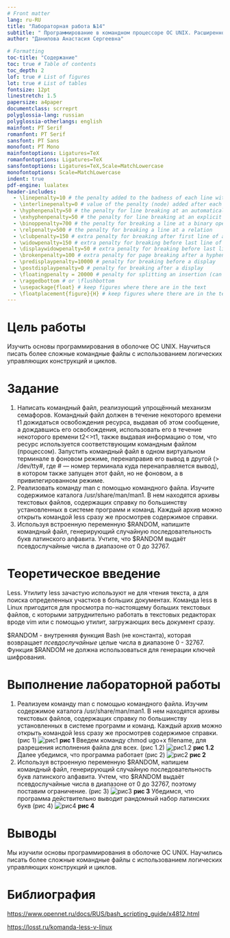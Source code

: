 ```yaml
---
# Front matter
lang: ru-RU
title: "Лабораторная работа №14"
subtitle: " Программирование в командном процессоре ОС UNIX. Расширенное программирование"
author: "Данилова Анастасия Сергеевна"

# Formatting
toc-title: "Содержание"
toc: true # Table of contents
toc_depth: 2
lof: true # List of figures
lot: true # List of tables
fontsize: 12pt
linestretch: 1.5
papersize: a4paper
documentclass: scrreprt
polyglossia-lang: russian
polyglossia-otherlangs: english
mainfont: PT Serif
romanfont: PT Serif
sansfont: PT Sans
monofont: PT Mono
mainfontoptions: Ligatures=TeX
romanfontoptions: Ligatures=TeX
sansfontoptions: Ligatures=TeX,Scale=MatchLowercase
monofontoptions: Scale=MatchLowercase
indent: true
pdf-engine: lualatex
header-includes:
  - \linepenalty=10 # the penalty added to the badness of each line within a paragraph (no associated penalty node) Increasing the value makes tex try to have fewer lines in the paragraph.
  - \interlinepenalty=0 # value of the penalty (node) added after each line of a paragraph.
  - \hyphenpenalty=50 # the penalty for line breaking at an automatically inserted hyphen
  - \exhyphenpenalty=50 # the penalty for line breaking at an explicit hyphen
  - \binoppenalty=700 # the penalty for breaking a line at a binary operator
  - \relpenalty=500 # the penalty for breaking a line at a relation
  - \clubpenalty=150 # extra penalty for breaking after first line of a paragraph
  - \widowpenalty=150 # extra penalty for breaking before last line of a paragraph
  - \displaywidowpenalty=50 # extra penalty for breaking before last line before a display math
  - \brokenpenalty=100 # extra penalty for page breaking after a hyphenated line
  - \predisplaypenalty=10000 # penalty for breaking before a display
  - \postdisplaypenalty=0 # penalty for breaking after a display
  - \floatingpenalty = 20000 # penalty for splitting an insertion (can only be split footnote in standard LaTeX)
  - \raggedbottom # or \flushbottom
  - \usepackage{float} # keep figures where there are in the text
  - \floatplacement{figure}{H} # keep figures where there are in the text
---
```


# Цель работы

Изучить основы программирования в оболочке ОС UNIX. Научиться писать более сложные командные файлы с использованием логических управляющих конструкций и циклов.

# Задание

1. Написать командный файл, реализующий упрощённый механизм семафоров. Командный файл должен в течение некоторого времени t1 дожидаться освобождения ресурса, выдавая об этом сообщение, а дождавшись его освобождения, использовать его в течение некоторого времени t2<>t1, также выдавая информацию о том, что ресурс используется соответствующим командным файлом (процессом). Запустить командный файл в одном виртуальном терминале в фоновом режиме, перенаправив его вывод в другой (> /dev/tty#, где # — номер терминала куда перенаправляется вывод), в котором также запущен этот файл, но не фоновом, а в привилегированном режиме.
2. Реализовать команду man с помощью командного файла. Изучите содержимое каталога /usr/share/man/man1. В нем находятся архивы текстовых файлов, содержащих справку по большинству установленных в системе программ и команд. Каждый архив можно открыть командой less сразу же просмотрев содержимое справки. 
3. Используя встроенную переменную $RANDOM, напишите командный файл, генерирующий случайную последовательность букв латинского алфавита. Учтите, что $RANDOM выдаёт псевдослучайные числа в диапазоне от 0 до 32767.

# Теоретическое введение

Less. Утилиту less зачастую используют не для чтения текста, а для поиска определенных участков в больших документах. Команда less в Linux пригодится для просмотра по-настоящему больших текстовых файлов, с которыми затруднительно работать в текстовых редакторах вроде vim или с помощью утилит, загружающих весь документ сразу.

$RANDOM - внутренняя функция Bash (не константа), которая возвращает *псевдослучайные* целые числа в диапазоне 0 - 32767. Функция $RANDOM не должна использоваться для генерации ключей шифрования.



# Выполнение лабораторной работы

1. Реализуем команду man с помощью командного файла. Изучим содержимое каталога /usr/share/man/man1. В нем находятся архивы текстовых файлов, содержащих справку по большинству установленных в системе программ и команд. Каждый архив можно открыть командой less сразу же просмотрев содержимое справки. (рис 1)
  ![рис1](https://i.imgur.com/xmBL9Ir.jpg) 
                                                                                    **рис 1**
  Введем команду chmod ugo+x filename, для разрешения исполнения файла для всех. (рис 1.2)
  ![рис1.2](https://i.imgur.com/v0gS8GE.jpg) 
                                                                                 **рис 1.2**
  Далее убедимся, что программа работает (рис 2)
  ![рис2](https://i.imgur.com/F59Zyzx.jpg) 
                                                                                 **рис 2**
2. Используя встроенную переменную $RANDOM, напишем командный файл, генерирующий случайную последовательность букв латинского алфавита. Учтем, что $RANDOM выдаёт псевдослучайные числа в диапазоне от 0 до 32767, поэтому поставим ограничение. (рис 3)
  ![рис3](https://i.imgur.com/xkQhKce.jpg) 
                                                                              **рис 3**
  Убедимся, что программа действительно выводит рандомный набор латинских букв (рис 4)
  ![рис4](https://i.imgur.com/QA6NnNd.jpg)
                                                                            **рис 4**


# Выводы

Мы изучили основы программирования в оболочке ОС UNIX. Научились писать более сложные командные файлы с использованием логических управляющих конструкций и циклов.

# Библиография

https://www.opennet.ru/docs/RUS/bash_scripting_guide/x4812.html

https://losst.ru/komanda-less-v-linux